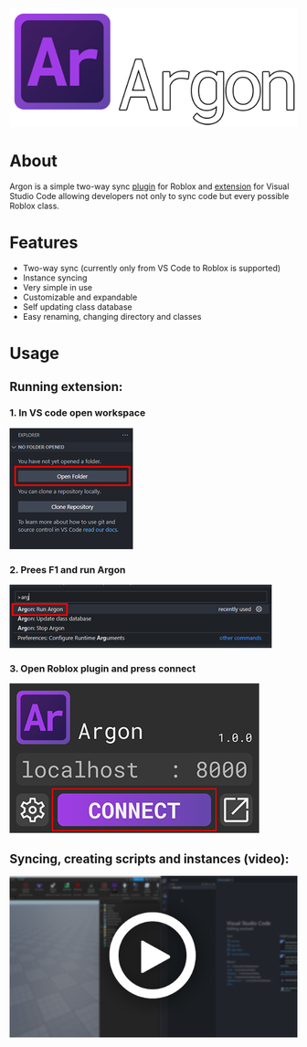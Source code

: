 ![Argon logo and name icon](/images/LogoName.png 'Argon')
# About
Argon is a simple two-way sync [plugin](https://create.roblox.com/marketplace/asset/11263738833/) for Roblox and [extension](https://marketplace.visualstudio.com/items?itemName=Dervex.argon) for Visual Studio Code allowing developers not only to sync code but every possible Roblox class.

# Features
* Two-way sync (currently only from VS Code to Roblox is supported)
* Instance syncing
* Very simple in use
* Customizable and expandable
* Self updating class database
* Easy renaming, changing directory and classes

# Usage
## Running extension:
### 1. In VS code open workspace
![Usage screenshot](/images/markdown/1.png 'Usage')
### 2. Prees F1 and run Argon
![Usage screenshot](/images/markdown/2.png 'Usage')
### 3. Open Roblox plugin and press connect
![Usage screenshot](/images/markdown/3.png 'Usage')

## Syncing, creating scripts and instances (video):
[![Usage video](/images/markdown/4.png)](https://vimeo.com/760102627 "Argon demo")